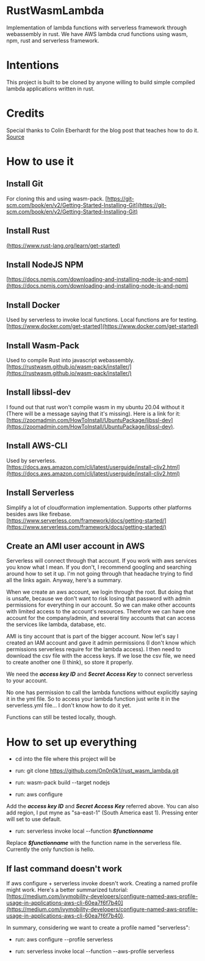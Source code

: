 # RustWasmLambda

Implementation of lambda functions with serverless framework through webassembly in rust. We have AWS lambda crud functions using wasm, npm, rust and serverless framework.

# Intentions

This project is built to be cloned by anyone willing to build simple compiled lambda applications written in rust.

# Credits

Special thanks to Colin Eberhardt for the blog post that teaches how to do it. 
[Source](https://blog.scottlogic.com/2018/10/18/serverless-rust.html)

# How to use it

## Install Git

For cloning this and using wasm-pack. [https://git-scm.com/book/en/v2/Getting-Started-Installing-Git](https://git-scm.com/book/en/v2/Getting-Started-Installing-Git)

## Install Rust

[(https://www.rust-lang.org/learn/get-started)](https://www.rust-lang.org/learn/get-started) 


## Install NodeJS NPM

[https://docs.npmjs.com/downloading-and-installing-node-js-and-npm](https://docs.npmjs.com/downloading-and-installing-node-js-and-npm)


## Install Docker 

Used by serverless to invoke local functions. Local functions are for testing. [https://www.docker.com/get-started](https://www.docker.com/get-started)

## Install Wasm-Pack

Used to compile Rust into javascript webassembly. [https://rustwasm.github.io/wasm-pack/installer/](https://rustwasm.github.io/wasm-pack/installer/)

## Install libssl-dev

I found out that rust won't compile wasm in my ubuntu 20.04 without it (There will be a message saying that it's missing). Here is a link for it: [https://zoomadmin.com/HowToInstall/UbuntuPackage/libssl-dev](https://zoomadmin.com/HowToInstall/UbuntuPackage/libssl-dev).

## Install AWS-CLI

Used by serverless. [https://docs.aws.amazon.com/cli/latest/userguide/install-cliv2.html](https://docs.aws.amazon.com/cli/latest/userguide/install-cliv2.html)

## Install Serverless

Simplify a lot of cloudformation implementation. Supports other platforms besides aws like firebase.
[https://www.serverless.com/framework/docs/getting-started/](https://www.serverless.com/framework/docs/getting-started/)

## Create an AMI user account in AWS

Serverless will connect through that account. If you work with aws services you know what I mean. If you don't, I recommend googling and searching around how to set it up. I'm not going through that headache trying to find all the links again. Anyway, here's a summary.

When we create an aws account, we login through the root. But doing that is unsafe, because we don't want to risk losing that password with admin permissions for everything in our account. So we can make other accounts with limited access to the account's resources. Therefore we can have one account for the company/admin, and several tiny accounts that can access the services like lambda, database, etc.

AMI is tiny account that is part of the bigger account. Now let's say I created an IAM account and gave it admin permissions (I don't know which permissions serverless require for the lambda access). I then need to download the csv file with the access keys. If we lose the csv file, we need to create another one (I think), so store it properly.

We need the ***access key ID*** and ***Secret Access Key*** to connect serverless to your account.

No one has permission to call the lambda functions without explicitly saying it in  the yml file. So to access your lambda function just write it in the serverless.yml file... I don't know how to do it yet.

Functions can still be tested locally, though.

# How to set up everything

 - cd into the file where this project will be

 - run: git clone https://github.com/On0n0k1/rust_wasm_lambda.git
 
 - run: wasm-pack build --target nodejs

 - run: aws configure

 Add the ***access key ID*** and ***Secret Access Key*** referred above. You can also add region, I put myne as "sa-east-1" (South America east 1). Pressing enter will set to use default.

  - run: serverless invoke local --function ***$functionname***

Replace ***$functionname*** with the function name in the serverless file. Currently the only function is hello.

## If last command doesn't work

If aws configure + serverless invoke doesn't work. Creating a named profile might work. Here's a better summarized tutorial: [https://medium.com/ivymobility-developers/configure-named-aws-profile-usage-in-applications-aws-cli-60ea7f6f7b40](https://medium.com/ivymobility-developers/configure-named-aws-profile-usage-in-applications-aws-cli-60ea7f6f7b40).

In summary, considering we want to create a profile named "serverless":

 - run: aws configure --profile serverless

 - run: serverless invoke local --function --aws-profile serverless

 


